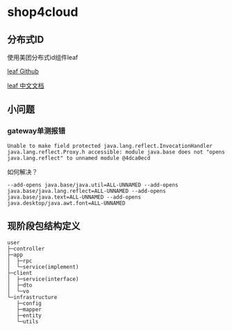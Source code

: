 # shop4cloud

## 分布式ID
使用美团分布式id组件leaf

[leaf Github](https://github.com/Meituan-Dianping/Leaf)

[leaf 中文文档](https://github.com/Meituan-Dianping/Leaf/blob/master/README_CN.md)



## 小问题

### gateway单测报错
```shell
Unable to make field protected java.lang.reflect.InvocationHandler java.lang.reflect.Proxy.h accessible: module java.base does not "opens java.lang.reflect" to unnamed module @4dca0ecd
```

如何解决？
```shell
--add-opens java.base/java.util=ALL-UNNAMED --add-opens java.base/java.lang.reflect=ALL-UNNAMED --add-opens java.base/java.text=ALL-UNNAMED --add-opens java.desktop/java.awt.font=ALL-UNNAMED
```

## 现阶段包结构定义
```
user
├─controller
├─app
│  ├─rpc
│  └─service(implement)
├─client
│  ├─service(interface)
│  ├─dto
│  └─vo
└─infrastructure
   ├─config
   ├─mapper
   ├─entity
   └─utils
```